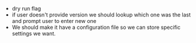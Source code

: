 - dry run flag
- if user doesn't provide version we should lookup which one was the last and prompt user to enter new one
- We should make it have a configuration file so we can store specific settings we want.
